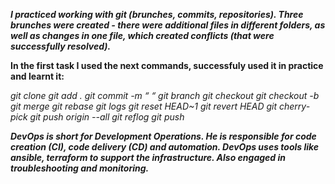 ***I practiced working with git (brunches, commits, repositories).
Three brunches were created - there were additional files in different folders, as well as changes in one file, which created conflicts (that were successfully resolved).***

**In the first task I used the next commands, successfuly used it in practice and learnt it:**

*git clone
git add .
git commit -m “ “
git branch
git checkout
git checkout -b 
git merge 
git rebase
git logs
git reset HEAD~1
git revert HEAD
git cherry-pick 
git push origin --all
git reflog
git push*

***DevOps is short for Development Operations. He is responsible for code creation (CI), code delivery (CD) and automation. DevOps uses tools like ansible, terraform to support the infrastructure. Also engaged in troubleshooting and monitoring.***
